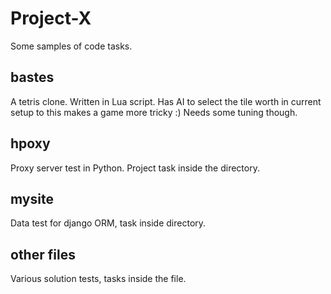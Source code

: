 # Project-X
Some samples of code tasks.

## bastes

A tetris clone. Written in Lua script. Has AI to select the tile worth in current setup to this makes a game more tricky :) Needs some tuning though.

## hpoxy

Proxy server test in Python. Project task inside the directory.

## mysite

Data test for django ORM, task inside directory.

## other files

Various solution tests, tasks inside the file.


